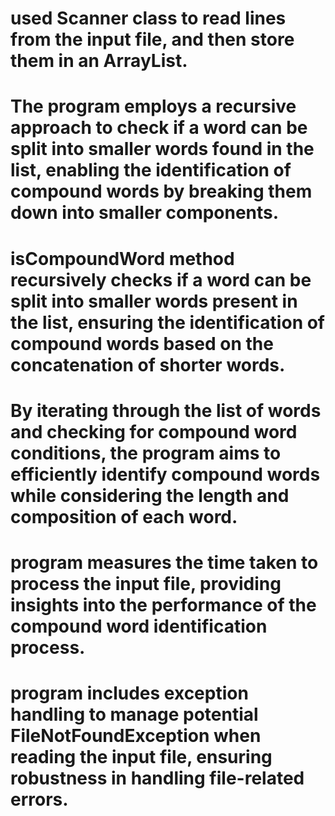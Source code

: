 # used  Scanner class to read lines from the input file, and then store them in an ArrayList.
# The program employs a recursive approach to check if a word can be split into smaller words found in the list, enabling the identification of compound words by breaking them down into smaller components.
# isCompoundWord method recursively checks if a word can be split into smaller words present in the list, ensuring the identification of compound words based on the concatenation of shorter words.
# By iterating through the list of words and checking for compound word conditions, the program aims to efficiently identify compound words while considering the length and composition of each word.
# program measures the time taken to process the input file, providing insights into the performance of the compound word identification process.
# program includes exception handling to manage potential FileNotFoundException when reading the input file, ensuring robustness in handling file-related errors.
